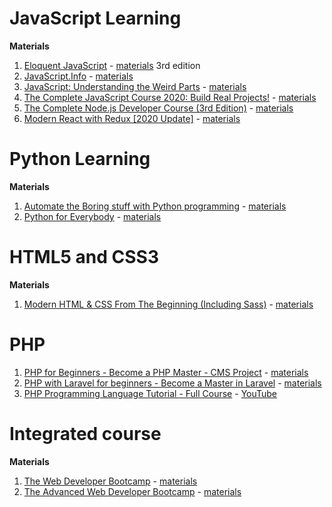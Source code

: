 # JavaScript Learning

**<int>Materials</int>**

1. [Eloquent JavaScript](https://github.com/allenlin90/programmingLearning/tree/master/javascriptLearning/eloquentJS) - [materials](https://eloquentjavascript.net/) 3rd edition
1. [JavaScript.Info](https://github.com/allenlin90/programmingLearning/tree/master/javascriptLearning/javascriptInfo) - [materials](https://javascript.info/)
1. [JavaScript: Understanding the Weird Parts](https://github.com/allenlin90/programmingLearning/tree/master/javascriptLearning/understandingTheWeirdPartsInJS) - [materials](https://www.udemy.com/course/understand-javascript/)
1. [The Complete JavaScript Course 2020: Build Real Projects!](https://github.com/allenlin90/programmingLearning/tree/master/javascriptLearning/completeJavaScriptCourse2020) - [materials](https://www.udemy.com/course/the-complete-javascript-course/)
1. [The Complete Node.js Developer Course (3rd Edition)](https://github.com/allenlin90/programmingLearning/tree/master/javascriptLearning/theCompleteNodejsDeveloperCourse) - [materials](https://www.udemy.com/course/the-complete-nodejs-developer-course-2/)
1. [Modern React with Redux [2020 Update]](https://github.com/allenlin90/programmingLearning/tree/master/javascriptLearning/modernReactWithRedux) - [materials](https://www.udemy.com/course/react-redux/)

# Python Learning

**<int>Materials</int>**

1. [Automate the Boring stuff with Python programming](https://github.com/allenlin90/programmingLearning/tree/master/pythonLearning/automateTheBoringStuffWithPythonProgramming) - [materials](https://automatetheboringstuff.com/)
1. [Python for Everybody](https://www.py4e.com/) - [materials](https://github.com/allenlin90/programmingLearning/tree/master/pythonLearning/pythonForEveryone)

# HTML5 and CSS3

**<int>Materials</int>**

1. [Modern HTML & CSS From The Beginning (Including Sass)](https://github.com/allenlin90/programmingLearning/tree/master/html/modernHTMLAndCSSFromTheBeginning) - [materials](https://www.udemy.com/course/modern-html-css-from-the-beginning/)

# PHP
1. [PHP for Beginners - Become a PHP Master - CMS Project](https://github.com/allenlin90/programmingLearning/tree/master/php/PHPForBeginnersBecomeAPHPMasterCMSProject) - [materials](https://www.udemy.com/course/php-for-complete-beginners-includes-msql-object-oriented/)
1. [PHP with Laravel for beginners - Become a Master in Laravel](#) - [materials](https://www.udemy.com/course/php-with-laravel-for-beginners-become-a-master-in-laravel/)
1. [PHP Programming Language Tutorial - Full Course](https://github.com/allenlin90/programmingLearning/tree/master/php/youtube_phpProgrammingLanguageTutorial) - [YouTube](https://youtu.be/OK_JCtrrv-c)

# Integrated course

**<int>Materials</int>**

1. [The Web Developer Bootcamp](https://www.udemy.com/course/the-web-developer-bootcamp/) - [materials](https://github.com/allenlin90/programmingLearning/tree/master/bootcamps/advancedDeveloperBootcamp)
1. [The Advanced Web Developer Bootcamp](https://www.udemy.com/course/the-advanced-web-developer-bootcamp/) - [materials](https://github.com/allenlin90/programmingLearning/tree/master/bootcamps/webDeveloperBootcamp)